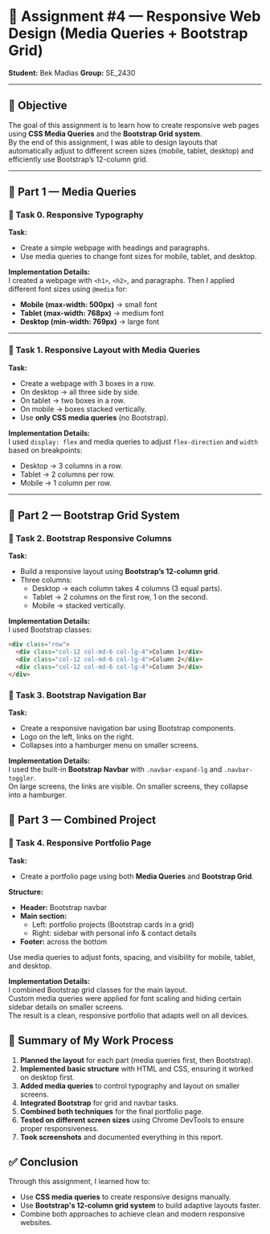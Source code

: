 # 📄 Assignment #4 — Responsive Web Design (Media Queries + Bootstrap Grid)

**Student:** Bek Madias
**Group:** SE_2430

---

## 🎯 Objective

The goal of this assignment is to learn how to create responsive web pages using **CSS Media Queries** and the **Bootstrap Grid system**.  
By the end of this assignment, I was able to design layouts that automatically adjust to different screen sizes (mobile, tablet, desktop) and efficiently use Bootstrap’s 12-column grid.

---

## 📝 Part 1 — Media Queries

### 🧪 Task 0. Responsive Typography

**Task:**

- Create a simple webpage with headings and paragraphs.
- Use media queries to change font sizes for mobile, tablet, and desktop.

**Implementation Details:**  
I created a webpage with `<h1>`, `<h2>`, and paragraphs. Then I applied different font sizes using `@media` for:

- **Mobile (max-width: 500px)** → small font
- **Tablet (max-width: 768px)** → medium font
- **Desktop (min-width: 769px)** → large font

---

### 🧪 Task 1. Responsive Layout with Media Queries

**Task:**

- Create a webpage with 3 boxes in a row.
- On desktop → all three side by side.
- On tablet → two boxes in a row.
- On mobile → boxes stacked vertically.
- Use **only CSS media queries** (no Bootstrap).

**Implementation Details:**  
I used `display: flex` and media queries to adjust `flex-direction` and `width` based on breakpoints:

- Desktop → 3 columns in a row.
- Tablet → 2 columns per row.
- Mobile → 1 column per row.

---

## 🧱 Part 2 — Bootstrap Grid System

### 🧪 Task 2. Bootstrap Responsive Columns

**Task:**

- Build a responsive layout using **Bootstrap’s 12-column grid**.
- Three columns:
  - Desktop → each column takes 4 columns (3 equal parts).
  - Tablet → 2 columns on the first row, 1 on the second.
  - Mobile → stacked vertically.

**Implementation Details:**  
I used Bootstrap classes:

```html
<div class="row">
  <div class="col-12 col-md-6 col-lg-4">Column 1</div>
  <div class="col-12 col-md-6 col-lg-4">Column 2</div>
  <div class="col-12 col-md-6 col-lg-4">Column 3</div>
</div>
```

### 🧪 Task 3. Bootstrap Navigation Bar

**Task:**

- Create a responsive navigation bar using Bootstrap components.
- Logo on the left, links on the right.
- Collapses into a hamburger menu on smaller screens.

**Implementation Details:**  
I used the built-in **Bootstrap Navbar** with `.navbar-expand-lg` and `.navbar-toggler`.  
On large screens, the links are visible. On smaller screens, they collapse into a hamburger.

## 🧠 Part 3 — Combined Project

### 🧪 Task 4. Responsive Portfolio Page

**Task:**

- Create a portfolio page using both **Media Queries** and **Bootstrap Grid**.

**Structure:**

- **Header:** Bootstrap navbar
- **Main section:**
  - Left: portfolio projects (Bootstrap cards in a grid)
  - Right: sidebar with personal info & contact details
- **Footer:** across the bottom

Use media queries to adjust fonts, spacing, and visibility for mobile, tablet, and desktop.

**Implementation Details:**  
I combined Bootstrap grid classes for the main layout.  
Custom media queries were applied for font scaling and hiding certain sidebar details on smaller screens.  
The result is a clean, responsive portfolio that adapts well on all devices.

## 🧾 Summary of My Work Process

1. **Planned the layout** for each part (media queries first, then Bootstrap).
2. **Implemented basic structure** with HTML and CSS, ensuring it worked on desktop first.
3. **Added media queries** to control typography and layout on smaller screens.
4. **Integrated Bootstrap** for grid and navbar tasks.
5. **Combined both techniques** for the final portfolio page.
6. **Tested on different screen sizes** using Chrome DevTools to ensure proper responsiveness.
7. **Took screenshots** and documented everything in this report.

## ✅ Conclusion

Through this assignment, I learned how to:

- Use **CSS media queries** to create responsive designs manually.
- Use **Bootstrap's 12-column grid system** to build adaptive layouts faster.
- Combine both approaches to achieve clean and modern responsive websites.
